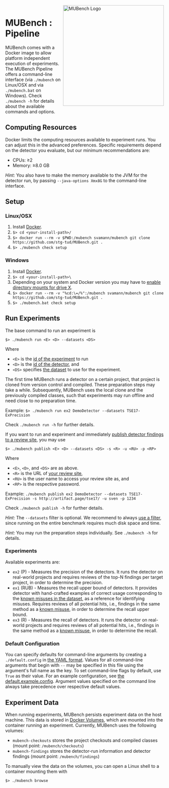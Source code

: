 <img align="right" width="320" height="320" alt="MUBench Logo" src="https://raw.githubusercontent.com/stg-tud/MUBench/master/meta/logo.png" />

# MUBench : Pipeline

MUBench comes with a Docker image to allow platform independent execution of experiments.
The MUBench Pipeline offers a command-line interface (via `./mubench` on Linux/OSX and via `./mubench.bat` on Windows).
Check `./mubench -h` for details about the available commands and options.


## Computing Resources

Docker limits the computing resources available to experiment runs.
You can adjust this in the advanced preferences.
Specific requirements depend on the detector you evaluate, but our minimum recommendations are:

* CPUs: &ge;2
* Memory: &ge;8.0 GB

*Hint:* You also have to make the memory available to the JVM for the detector run, by passing `--java-options Xmx8G` to the command-line interface.


## Setup

### Linux/OSX

1. Install [Docker](https://www.docker.com/products/overview#/install_the_platform).
2. `$> cd <your-install-path>/`
3. `$> docker run --rm -v $PWD:/mubench svamann/mubench git clone https://github.com/stg-tud/MUBench.git .`
4. `$> ./mubench check setup`

### Windows

1. Install [Docker](https://www.docker.com/products/overview#/install_the_platform).
2. `$> cd <your-install-path>\`
3. Depending on your system and Docker version you may have to [enable directory mounts for drive X](https://rominirani.com/docker-on-windows-mounting-host-directories-d96f3f056a2c).
4. `$> docker run --rm -v "%cd:\=/%":/mubench svamann/mubench git clone https://github.com/stg-tud/MUBench.git .`
5. `$> ./mubench.bat check setup`


## Run Experiments

The base command to run an experiment is

    $> ./mubench run <E> <D> --datasets <DS>

Where

* `<E>` is the [id of the experiment](#experiments) to run
* `<D>` is the [id of the detector](../detectors), and
* `<DS>` specifies [the dataset](../data/#filtering) to use for the experiment.

The first time MUBench runs a detector on a certain project, that project is cloned from version control and compiled.
These preparation steps may take a while.
Subsequently, MUBench uses the local clone and the previously compiled classes, such that experiments may run offline and need close to no preparation time.

Example: `$> ./mubench run ex2 DemoDetector --datasets TSE17-ExPrecision`

Check `./mubench run -h` for further details.

If you want to run and experiment and immediately [publish detector findings to a review site](../mubench.reviewsite/#publish-detector-findings), you may use

    $> ./mubench publish <E> <D> --datasets <DS> -s <R> -u <RU> -p <RP>

Where

* `<E>`, `<D>`, and `<DS>` are as above.
* `<R>` is the URL of [your review site](../mubench.reviewsite/),
* `<RU>` is the user name to access your review site as, and
* `<RP>` is the respective password.

Example: `./mubench publish ex2 DemoDetector --datasets TSE17-ExPrecision -s http://artifact.page/tse17/ -u sven -p 1234`

Check `./mubench publish -h` for further details.

*Hint:* The `--datasets` filter is optional.
We recommend to always [use a filter](../data/#filtering), since running on the entire benchmark requires much disk space and time.

*Hint:* You may run the preparation steps individually. See `./mubench -h` for details.


### Experiments

Available experiments are:

* `ex2` (P) - Measures the precision of the detectors. It runs the detector on real-world projects and requires reviews of the top-N findings per target project, in order to determine the precision.
* `ex1` (RUB) - Measures the recall upper bound of detectors. It provides detector with hand-crafted examples of correct usage corresponding to the [known misuses in the dataset](../data), as a reference for identifying misuses. Requires reviews of all potential hits, i.e., findings in the same method as a [known misuse](../data), in order to determine the recall upper bound.
* `ex3` (R) - Measures the recall of detectors. It runs the detector on real-world projects and requires reviews of all potential hits, i.e., findings in the same method as a [known misuse](../data), in order to determine the recall.


### Default Configuration

You can specify defaults for command-line arguments by creating a `./default.config` in [the YAML format](http://yaml.org/).
Values for all command-line arguments that begin with `--` may be specified in this file using the argument's full name as the key.
To set command-line flags by default, use `True` as their value.
For an example configuration, see [the default.example.config](../default.example.config).
Argument values specified on the command line always take precedence over respective default values.


## Experiment Data

When running experiments, MUBench persists experiment data on the host machine.
This data is stored in [Docker Volumes](https://docs.docker.com/storage/volumes/), which are mounted into the container running an experiment.
Currently, MUBench uses the following volumes:

* `mubench-checkouts` stores the project checkouts and compiled classes (mount point: `/mubench/checkouts`)
* `mubench-findings` stores the detector-run information and detector findings (mount point: `/mubench/findings`)

To manually view the data on the volumes, you can open a Linux shell to a container mounting them with

    $> ./mubench browse
